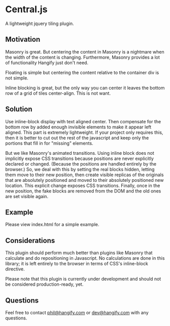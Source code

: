 # Central.js

A lightweight jquery tiling plugin.

## Motivation

Masonry is great. But centering the content in Masonry is a nightmare
when the width of the content is changing. Furthermore, Masonry provides
a lot of functionality Hangify just don't need.

Floating is simple but centering the content relative to the container
div is not simple.

Inline blocking is great, but the only way you can center it leaves the
bottom row of a grid of tiles center-align. This is not want.

## Solution

Use inline-block display with text aligned center. Then compensate for
the bottom row by added enough invisible elements to make it appear
left aligned. This part is extremely lightweight. If your project
only requires this, then it is better to cut out the rest of the javascript
and keep only the portions that fill in for "missing" elements.

But we like Masonry's animated transitions. Using inline block does not
implicitly expose CSS transitions because positions are never explicitly
declared or changed. (Because the positions are handled entirely by the
browser.) So, we deal with this by setting the real blocks hidden, letting
them move to their new position, then create visible replicas of the originals
that are absolutely positioned and moved to their absolutely positioned
new location. This explicit change exposes CSS transitions. Finally, once
in the new position, the fake blocks are removed from the DOM and the
old ones are set visible again.

## Example

Please view index.html for a simple example.

## Considerations

This plugin should perform much better than plugins like Masonry that
calculate and do repositioning in Javascript. No calculations are done
in this library; it is left entirely to the browser in terms of CSS's
inline-block directive.

Please note that this plugin is currently under development and should not
be considered production-ready, yet.

## Questions

Feel free to contact phil@hangify.com or dev@hangify.com with any questions.
